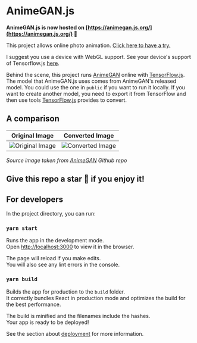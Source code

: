 
# AnimeGAN.js

**AnimeGAN.js is now hosted on [https://animegan.js.org/](https://animegan.js.org/) 🥳**

This project allows online photo animation. [Click here to have a try.](https://animegan.js.org)

I suggest you use a device with WebGL support. See your device's support of Tensorflow.js [here](https://js.tensorflow.org/debug/).

Behind the scene, this project runs [AnimeGAN](https://github.com/TachibanaYoshino/AnimeGAN) online with [TensorFlow.js](https://www.tensorflow.org/js). The model that AnimeGAN.js uses comes from AnimeGAN's released model. You could use the one in `public` if you want to run it locally. If you want to create another model, you need to export it from TensorFlow and then use tools [TensorFlow.js](https://www.tensorflow.org/js) provides to convert.

## A comparison

Original Image             |  Converted Image
:-------------------------:|:-------------------------:
![Original Image](https://raw.githubusercontent.com/TonyLianLong/AnimeGAN.js/master/assets/original.png) | ![Converted Image](https://raw.githubusercontent.com/TonyLianLong/AnimeGAN.js/master/assets/converted.png)



*Source image taken from [AnimeGAN](https://github.com/TachibanaYoshino/AnimeGAN) Github repo*

## Give this repo a star 🌟 if you enjoy it!

## For developers

In the project directory, you can run:

### `yarn start`

Runs the app in the development mode.<br />
Open [http://localhost:3000](http://localhost:3000) to view it in the browser.

The page will reload if you make edits.<br />
You will also see any lint errors in the console.

### `yarn build`

Builds the app for production to the `build` folder.<br />
It correctly bundles React in production mode and optimizes the build for the best performance.

The build is minified and the filenames include the hashes.<br />
Your app is ready to be deployed!

See the section about [deployment](https://facebook.github.io/create-react-app/docs/deployment) for more information.

